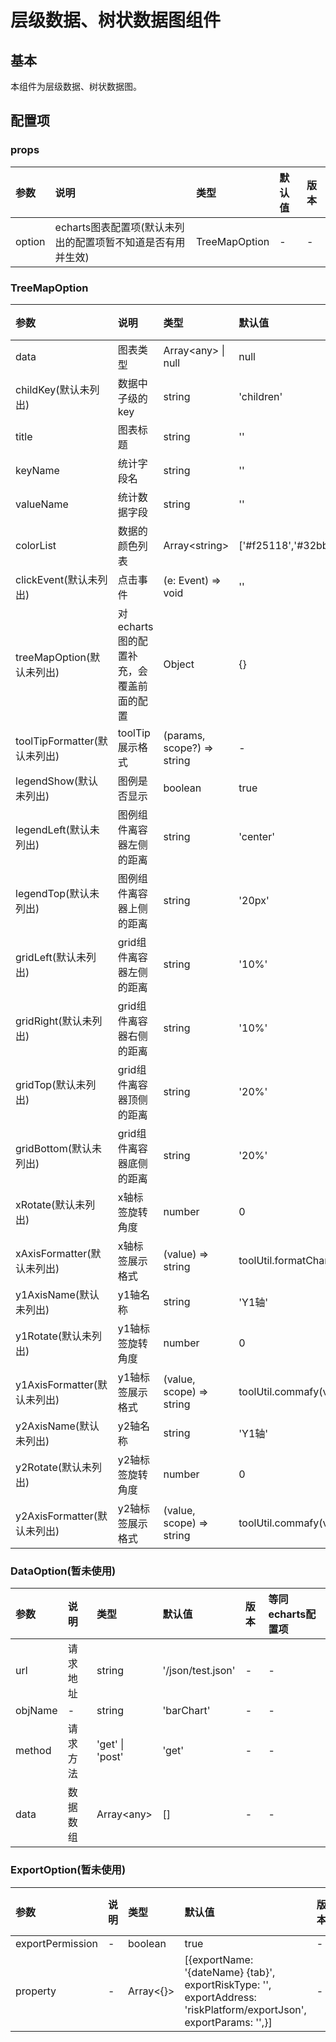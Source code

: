 [comment]: <> (2022/01/07 gqd 新增README文档;)

# 层级数据、树状数据图组件

## 基本

本组件为层级数据、树状数据图。

## 配置项

### props

| 参数 | 说明 | 类型 | 默认值 | 版本 |
| :------- | :-- | :-- | :--- | :-------- |
| option | echarts图表配置项(默认未列出的配置项暂不知道是否有用并生效) | TreeMapOption | - | - |

### TreeMapOption

| 参数 | 说明 | 类型 | 默认值 | 版本 | 等同echarts配置项 |
| :------- | :-- | :-- | :--- | :-------- | :----- |
| data | 图表类型 | Array\<any\> \| null | null | - | - |
| childKey(默认未列出) | 数据中子级的key | string | 'children' | - | - |
| title | 图表标题 | string | '' | - | title.text |
| keyName | 统计字段名 | string | '' | - | - |
| valueName | 统计数据字段 | string | '' | - | - |
| colorList | 数据的颜色列表 | Array\<string\> | ['#f25118','#32bbe0','#4d7fff','#f95d60','#f4ac4e','#a179f1','#f1598d','#0080d9','#d05757','#83d540','#f46d9b','#346ef9','#ffdf33','#84adff','#ff8484','#3cb371',] | - | - |
| clickEvent(默认未列出) | 点击事件 | (e: Event) =\> void | '' | - | - |
| treeMapOption(默认未列出) | 对echarts图的配置补充，会覆盖前面的配置 | Object | {} | - | - |
| toolTipFormatter(默认未列出) | toolTip展示格式 | (params, scope?) => string | - | - | tooltip.formatter |
| legendShow(默认未列出) | 图例是否显示 | boolean | true | - | legend.show |
| legendLeft(默认未列出) | 图例组件离容器左侧的距离 | string | 'center' | - | legend.left |
| legendTop(默认未列出) | 图例组件离容器上侧的距离 | string | '20px' | - | legend.top |
| gridLeft(默认未列出) | grid组件离容器左侧的距离 | string | '10%' | - | grid.left |
| gridRight(默认未列出) | grid组件离容器右侧的距离 | string | '10%' | - | grid.right |
| gridTop(默认未列出) | grid组件离容器顶侧的距离 | string | '20%' | - | grid.top |
| gridBottom(默认未列出) | grid组件离容器底侧的距离 | string | '20%' | - | grid.bottom |
| xRotate(默认未列出) | x轴标签旋转角度 | number | 0 | - | xAxis[0].axisLabel.rotate |
| xAxisFormatter(默认未列出) | x轴标签展示格式 | (value) => string | toolUtil.formatCharts(value, 12) | - | xAxis[0].axisLabel.formatter |
| y1AxisName(默认未列出) | y1轴名称 | string | 'Y1轴' | - | yAxis[0].name |
| y1Rotate(默认未列出) | y1轴标签旋转角度 | number | 0 | - | yAxis[0].axisLabel.rotate |
| y1AxisFormatter(默认未列出) | y1轴标签展示格式 | (value, scope) => string | toolUtil.commafy(value) | - | yAxis[0].axisLabel.formatter |
| y2AxisName(默认未列出) | y2轴名称 | string | 'Y1轴' | - | yAxis[1].name |
| y2Rotate(默认未列出) | y2轴标签旋转角度 | number | 0 | - | yAxis[1].axisLabel.rotate |
| y2AxisFormatter(默认未列出) | y2轴标签展示格式 | (value, scope) => string | toolUtil.commafy(value) | - | yAxis[1].axisLabel.formatter |

### DataOption(暂未使用)

| 参数 | 说明 | 类型 | 默认值 | 版本 | 等同echarts配置项 |
| :------- | :-- | :-- | :--- | :-------- | :------ |
| url | 请求地址 | string | '/json/test.json' | - | - |
| objName | - | string | 'barChart' | - | - |
| method | 请求方法 | 'get' \| 'post' | 'get' | - | - |
| data | 数据数组 | Array\<any\> | [] | - | - |

[comment]: <> (注释掉不需要的行)
[comment]: <> (\| params \| 请求参数 \| Object\<{}\> \| {intfcType: 'baseProvince', intfcTypeName: '测试intfcTypeName',} \| - \| - \|)

### ExportOption(暂未使用)

| 参数 | 说明 | 类型 | 默认值 | 版本 | 等同echarts配置项 |
| :------- | :-- | :-- | :--- | :-------- | :------ |
| exportPermission | - | boolean | true | - | - |
| property | - | Array\<{}\> | [{exportName: '{dateName} {tab}', exportRiskType: '', exportAddress: 'riskPlatform/exportJson', exportParams: '',}] | - | - |

